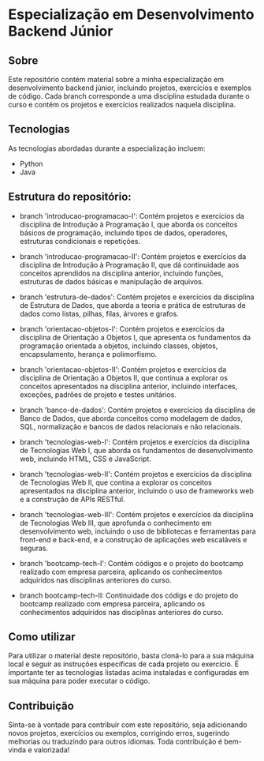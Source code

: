 # Especialização em Desenvolvimento Backend Júnior

## Sobre

Este repositório contém material sobre a minha especialização em desenvolvimento backend júnior, incluindo projetos, exercícios e exemplos de código. Cada branch corresponde a uma disciplina estudada durante o curso e contém os projetos e exercícios realizados naquela disciplina.

## Tecnologias

As tecnologias abordadas durante a especialização incluem:

- Python
- Java

## Estrutura do repositório:

- branch 'introducao-programacao-I': Contém projetos e exercícios da disciplina de Introdução à Programação I, que aborda os conceitos básicos de programação, incluindo tipos de dados, operadores, estruturas condicionais e repetições.

- branch 'introducao-programacao-II': Contém projetos e exercícios da disciplina de Introdução à Programação II, que dá continuidade aos conceitos aprendidos na disciplina anterior, incluindo funções, estruturas de dados básicas e manipulação de arquivos.

- branch 'estrutura-de-dados': Contém projetos e exercícios da disciplina de Estrutura de Dados, que aborda a teoria e prática de estruturas de dados como listas, pilhas, filas, árvores e grafos.

- branch 'orientacao-objetos-I': Contém projetos e exercícios da disciplina de Orientação a Objetos I, que apresenta os fundamentos da programação orientada a objetos, incluindo classes, objetos, encapsulamento, herança e polimorfismo.

- branch 'orientacao-objetos-II': Contém projetos e exercícios da disciplina de Orientação a Objetos II, que continua a explorar os conceitos apresentados na disciplina anterior, incluindo interfaces, exceções, padrões de projeto e testes unitários.

- branch 'banco-de-dados': Contém projetos e exercícios da disciplina de Banco de Dados, que aborda conceitos como modelagem de dados, SQL, normalização e bancos de dados relacionais e não relacionais.

- branch 'tecnologias-web-I': Contém projetos e exercícios da disciplina de Tecnologias Web I, que aborda os fundamentos de desenvolvimento web, incluindo HTML, CSS e JavaScript.

- branch 'tecnologias-web-II': Contém projetos e exercícios da disciplina de Tecnologias Web II, que contina a explorar os conceitos apresentados na disciplina anterior, incluindo o uso de frameworks web e a construção de APIs RESTful.

- branch 'tecnologias-web-III': Contém projetos e exercícios da disciplina de Tecnologias Web III, que aprofunda o conhecimento em desenvolvimento web, incluindo o uso de bibliotecas e ferramentas para front-end e back-end, e a construção de aplicações web escaláveis e seguras.

- branch 'bootcamp-tech-I': Contém códigos e o projeto do bootcamp realizado com empresa parceira, aplicando os conhecimentos adquiridos nas disciplinas anteriores do curso.

- branch bootcamp-tech-II: Continuidade dos códigs e do projeto do bootcamp realizado com empresa parceira, aplicando os conhecimentos adquiridos nas disciplinas anteriores do curso.

## Como utilizar

Para utilizar o material deste repositório, basta cloná-lo para a sua máquina local e seguir as instruções específicas de cada projeto ou exercício. É importante ter as tecnologias listadas acima instaladas e configuradas em sua máquina para poder executar o código.

## Contribuição

Sinta-se à vontade para contribuir com este repositório, seja adicionando novos projetos, exercícios ou exemplos, corrigindo erros, sugerindo melhorias ou traduzindo para outros idiomas. Toda contribuição é bem-vinda e valorizada!
